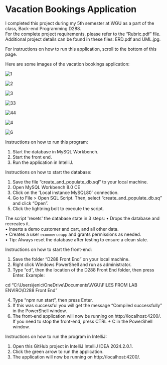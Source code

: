 # Vacation Bookings Application
I completed this project during my 5th semester at WGU as a part of the class, Back-end Programming D288.<br>
For the complete project requirements, please refer to the “Rubric.pdf” file. Additional project details can be found in these files: ERD.pdf and UML.jpg.

For instructions on how to run this application, scroll to the bottom of this page.

Here are some images of the vacation bookings application:

![1](https://github.com/user-attachments/assets/906edd5c-0081-4c01-894b-51a85db7051c)

![2](https://github.com/user-attachments/assets/a1e9b30c-2736-405b-8811-458270c4bd3d)

![3](https://github.com/user-attachments/assets/836af858-d0d6-4c0c-805f-a0dc5435f7fb)

![33](https://github.com/user-attachments/assets/58fa3bd7-c5a4-4468-adfd-bbdd39ffb00a)

![44](https://github.com/user-attachments/assets/a1756661-a96b-4492-a960-da99695de801)

![4](https://github.com/user-attachments/assets/8717e15c-b7e2-4277-9124-b8de72d2d406)

![6](https://github.com/user-attachments/assets/dae42a01-db36-4a1c-9356-9e40614b94a5)

Instructions on how to run this program:
1.	Start the database in MySQL Workbench.
2.	Start the front end.
3.	Run the application in IntelliJ.

Instructions on how to start the database:
1.	Save the file “create_and_populate_db.sql” to your local machine.
2.	Open MySQL Workbench 8.0 CE
3.	Click on the 'Local instance MySQL80` connection.
4.	Go to File > Open SQL Script.  Then, select “create_and_populate_db.sq” and click “Open”.
5.	Click the lightning bolt to execute the script.

The script 'resets' the database state in 3 steps:
•	Drops the database and recreates it.<br>
•	Inserts a demo customer and cart, and all other data.<br>
•	Creates a user `ecommerceapp` and grants permissions as needed.<br>
•	Tip: Always reset the database after testing to ensure a clean slate.<br>

Instructions on how to start the front-end:
1.	Save the folder “D288 Front End” on your local machine.
2.	Right click Windows PowerShell and run as administrator.
3.	Type “cd”, then the location of the D288 Front End folder, then press Enter.  Example: 

cd “C:\Users\jenic\OneDrive\Documents\WGU\FILES FROM LAB ENVIRO\D288 Front End”

4.	Type “npm run start”, then press Enter.
5.	If this was successful you will get the message “Compiled successfully” in the PowerShell window.
6.	The front-end application will now be running on http://localhost:4200/.
If you need to stop the front-end, press CTRL + C in the PowerShell window. 


Instructions on how to run the program in IntelliJ:
1.	Open this GitHub project in IntelliJ IntelliJ IDEA 2024.2.0.1.
2.	 Click the green arrow to run the application.
3.	The application will now be running on http://localhost:4200/.
